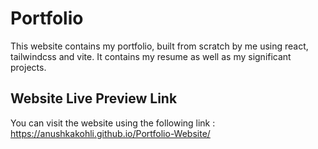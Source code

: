 # Portfolio
This website contains my portfolio, built from scratch by me using react, tailwindcss and vite. It contains my resume as well as my significant projects.

## Website Live Preview Link
You can visit the website using the following link : https://anushkakohli.github.io/Portfolio-Website/
